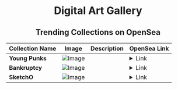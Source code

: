 <div align="center">

# Digital Art Gallery

## Trending Collections on OpenSea

| Collection Name                       | Image                                                                                     | Description                       | OpenSea Link                                                                                          |
|---------------------------------------|-------------------------------------------------------------------------------------------|-----------------------------------|--------------------------------------------------------------------------------------------------------|
| **Young Punks** | ![Image](https://i.seadn.io/s/raw/files/915d98732fd3894919749ba01c2064e3.png?w=500&auto=format?w=200&auto=format) |  | <details><summary>Link</summary>[Young Punks](https://opensea.io/collection/young-punks-80)</details> |
| **Bankruptcy** | ![Image](https://i.seadn.io/s/raw/files/471183aa20e70b8c8e93add5e23a99be.png?w=500&auto=format?w=200&auto=format) |  | <details><summary>Link</summary>[Bankruptcy](https://opensea.io/collection/bankruptcy-174)</details> |
| **SketchO** | ![Image](https://i.seadn.io/s/raw/files/172dc8df49b0575ecd08d3d86dbdd17e.png?w=500&auto=format?w=200&auto=format) |  | <details><summary>Link</summary>[SketchO](https://opensea.io/collection/sketcho-109)</details> |

</div>